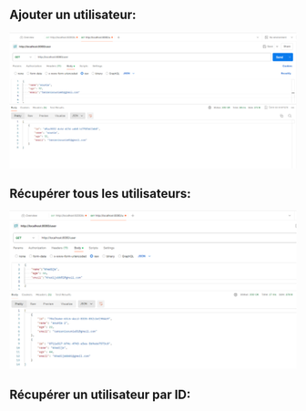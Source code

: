 ## Ajouter un utilisateur:

![Récupérer tous les utilisateurs](https://github.com/Soumia-tamrani/TP-cassandra-avec-Spring-boot/blob/main/testBD%201.png)

## Récupérer tous les utilisateurs:

![Récupérer tous les utilisateurs](https://github.com/Soumia-tamrani/TP-cassandra-avec-Spring-boot/blob/main/R%C3%A9cup%C3%A9rer%20tous%20les%20utilisateurs%20.png)

## Récupérer un utilisateur par ID:

